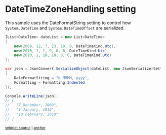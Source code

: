 # DateTimeZoneHandling setting

This sample uses the DateFormatString setting to control how `System.DateTime` and `System.DateTimeOffset` are serialized.

<!-- snippet: SerializeDateFormatString -->
<a id='snippet-serializedateformatstring'></a>
```cs
IList<DateTime> dateList = new List<DateTime>
{
    new(2009, 12, 7, 23, 10, 0, DateTimeKind.Utc),
    new(2010, 1, 1, 9, 0, 0, DateTimeKind.Utc),
    new(2010, 2, 10, 10, 0, 0, DateTimeKind.Utc)
};

var json = JsonConvert.SerializeObject(dateList, new JsonSerializerSettings
{
    DateFormatString = "d MMMM, yyyy",
    Formatting = Formatting.Indented
});

Console.WriteLine(json);
// [
//   "7 December, 2009",
//   "1 January, 2010",
//   "10 February, 2010"
// ]
```
<sup><a href='/src/Tests/Documentation/Samples/Serializer/SerializeDateFormatString.cs#L35-L55' title='Snippet source file'>snippet source</a> | <a href='#snippet-serializedateformatstring' title='Start of snippet'>anchor</a></sup>
<!-- endSnippet -->
